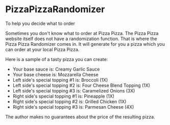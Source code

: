 # PizzaPizzaRandomizer
To help you decide what to order

Sometimes you don't know what to order at Pizza Pizza. The Pizza Pizza website itself does not have a randomization function. That is where the Pizza Pizza Randomizer comes in. It will generate for you a pizza which you can order at your local Pizza Pizza. 

Here is a sample of a tasty pizza you can create:
- Your base sauce is: Creamy Garlic Sauce
- Your base cheese is: Mozzarella Cheese
- Left side's special topping #1 is: Broccoli (1X)
- Left side's special topping #2 is: Four Cheese Blend Topping (1X)
- Left side's special topping #3 is: Caramelized Onions (3X)
- Right side's special topping #1 is: Pineapple (1X)
- Right side's special topping #2 is: Grilled Chicken (1X)
- Right side's special topping #3 is: Parmesan Cheese (4X)

The author makes no guarantees about the price of the resulting pizza.
